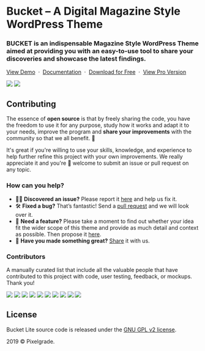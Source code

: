# Bucket – A Digital Magazine Style WordPress Theme
### BUCKET is an indispensable Magazine Style WordPress Theme aimed at providing you with an easy-to-use tool to share your discoveries and showcase the latest findings.

[View Demo](https://demos.pixelgrade.com/bucket-lite/) &nbsp;·&nbsp; [Documentation](https://pixelgrade.com/bucket-lite-documentation/) &nbsp;·&nbsp; [Download for Free](https://downloads.wordpress.org/theme/bucket-lite.latest-stable.zip) &nbsp;·&nbsp; [ View Pro Version](https://pixelgrade.com/themes/bucket-pro/)

[![](https://img.shields.io/github/issues-closed/pixelgrade/bucket-lite.svg?color=6cc644&label=Issues)](https://github.com/pixelgrade/bucket-lite/issues?utf8=%E2%9C%93&q=is%3Aissue+is%3Aclosed+) [![](https://img.shields.io/github/issues/pixelgrade/bucket-lite.svg?color=4078c0&label=%20)](https://github.com/pixelgrade/bucket-lite/issues?utf8=%E2%9C%93&q=is%3Aissue+is%3Aopen)

## Contributing
The essence of **open source** is that by freely sharing the code, you have the freedom to use it for any purpose, study how it works and adapt it to your needs, improve the program and **share your improvements** with the community so that we all benefit. 🙏

It's great if you're willing to use your skills, knowledge, and experience to help further refine this project with your own improvements. We really appreciate it and you're 💯 welcome to submit an issue or pull request on any topic.

### How can you help?
-  🕵️‍♀️ **Discovered an issue?** Please report it [here](https://github.com/pixelgrade/bucket-lite/issues/new "here") and help us fix it.
- 🛠 **Fixed a bug?** That’s fantastic! Send a [pull request](https://github.com/pixelgrade/bucket-lite/pulls "pull request") and we will look over it.
- 🔮 **Need a feature?** Please take a moment to find out whether your idea fit the wider scope of this theme and provide as much detail and context as possible. Then propose it [here](https://github.com/pixelgrade/bucket-lite/issues/new).
- 💎 **Have you made something great?** [Share](https://github.com/pixelgrade/bucket-lite/issues/new "Share") it with us.

### Contributors
A manually curated list that include all the valuable people that have contributed to this project with code, user testing, feedback, or mockups. Thank you!

[![](https://github.com/georgeolaru.png?size=64)](https://github.com/georgeolaru) [![](https://github.com/vladolaru.png?size=64)](https://github.com/vladolaru) [![](https://github.com/razwan.png?size=64)](https://github.com/razwan)  [![](https://github.com/alinclamba.png?size=64)](https://github.com/alinclamba) [![](https://github.com/oanafilip.png?size=64)](https://github.com/oanafilip)  [![](https://github.com/cristian-frumusanu.png?size=64)](https://github.com/cristian-frumusanu) [![](https://github.com/madalingorbanescu.png?size=64)](https://github.com/madalingorbanescu) [![](https://github.com/BurloiuCosmin.png?size=64)](https://github.com/BurloiuCosmin) [![](https://github.com/ilincaroman.png?size=64)](https://github.com/ilincaroman) [![](https://github.com/raduconst.png?size=64)](https://github.com/raduconst)

## License
Bucket Lite source code is released under the [GNU GPL v2 license](https://www.gnu.org/licenses/gpl-2.0.html).

2019 © Pixelgrade.
